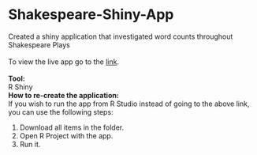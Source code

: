 # Shakespeare-Shiny-App
Created a shiny application that investigated word counts throughout Shakespeare Plays <br> <br>
To view the live app go to the [link](https://dsba5122-spring-2022-lr.shinyapps.io/lraslova_problem_set_3/?fbclid=IwAR0sNYvB_HOdBNxAfvgZ48d70F4XNk9bhqphJoESzL5K4dbEqGHTKcKTf9k).
<br>
<br>
**Tool:** <br>
R Shiny <br>
**How to re-create the application:** <br>
If you wish to run the app from R Studio instead of going to the above link, you can use the following steps:
1. Download all items in the folder.
2. Open R Project with the app.
3. Run it.

